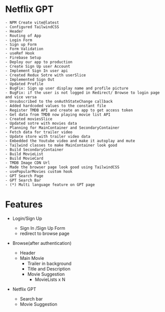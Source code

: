 # Netflix GPT

    - NPM Create vite@latest
    - Configured TailwindCSS
    - Header
    - Routing of App
    - Login Form
    - Sign up Form
    - Form Validation
    - useRef Hook
    - Firebase Setup
    - Deploy our app to production
    - Create Sign Up user Account
    - Implement Sign In user api
    - Created Redux Sotre with userSlice
    - Implemented Sign Out
    - Updated Profile
    - BugFix: Sign up user display name and profile picture
    - BugFix: if the user is not logged in Redirect/ Browse to login page and vice versa
    - Unsubscribed to the onAuthStateChange callback
    - Added hardcoded values to the constant file
    - Register TMDB API and create an app to get access token
    - Get data from TMDB now playing movie list API
    - Created moviesSlice
    - Updated sotre with movies data
    - Planning for MainContainer and SecondaryContainer
    - Fetch data for trailer video
    - Update store with trailer video data
    - Embedded the Youtube video and make it autoplay and mute
    - Tailwind classes to make MainContainer look good
    - Build SecondaryContainer
    - Build MovieList
    - Build MovieCard
    - TMDB Image CDN Url
    - Made the browser page look good using TailwindCSS
    - usePopularMovies custom hook
    - GPT Search Page
    - GPT Search Bar
    - (*) Multi language feature on GPT page

# Features

- Login/Sign Up

  - Sign In /Sign Up Form
  - redirect to browse page

- Browse(after authentication)

  - Header
  - Main Movie
    - Trailer in background
    - Title and Description
    - Movie Suggestion
      - MovieLists x N

- Netflix GPT
  - Search bar
  - Movie Suggestion
